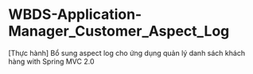 # WBDS-Application-Manager_Customer_Aspect_Log
[Thực hành] Bổ sung aspect log cho ứng dụng quản lý danh sách khách hàng with Spring MVC 2.0
